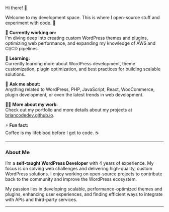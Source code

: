 
Hi there! 👋

Welcome to my development space. This is where I open-source stuff and experiment with code. 🚀

🔭 **Currently working on:**  
I'm diving deep into creating custom WordPress themes and plugins, optimizing web performance, and expanding my knowledge of AWS and CI/CD pipelines.

🌱 **Learning:**  
Currently learning more about WordPress development, theme customization, plugin optimization, and best practices for building scalable solutions.

💬 **Ask me about:**  
Anything related to WordPress, PHP, JavaScript, React, WooCommerce, plugin development, or even the latest trends in web development.

👨‍💻 **More about my work:**  
Check out my portfolio and more details about my projects at [briancodedev.github.io](https://briancodedev.github.io).

⚡ **Fun fact:**  
Coffee is my lifeblood before I get to code. ☕️

---

### About Me

I’m a **self-taught WordPress Developer** with 4 years of experience. My focus is on solving web challenges and delivering high-quality, custom WordPress solutions. I enjoy working on open-source projects to contribute back to the community and improve the WordPress ecosystem.

My passion lies in developing scalable, performance-optimized themes and plugins, enhancing user experiences, and finding efficient ways to integrate with APIs and third-party services.

---
